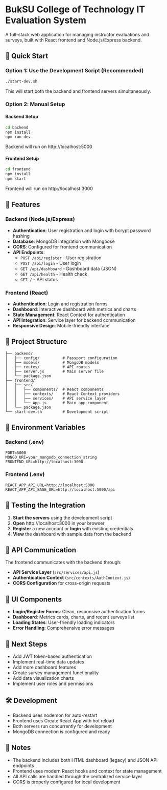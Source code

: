 # BukSU College of Technology IT Evaluation System

A full-stack web application for managing instructor evaluations and surveys, built with React frontend and Node.js/Express backend.

## 🚀 Quick Start

### Option 1: Use the Development Script (Recommended)
```bash
./start-dev.sh
```

This will start both the backend and frontend servers simultaneously.

### Option 2: Manual Setup

#### Backend Setup
```bash
cd backend
npm install
npm run dev
```
Backend will run on http://localhost:5000

#### Frontend Setup
```bash
cd frontend
npm install
npm start
```
Frontend will run on http://localhost:3000

## 🔧 Features

### Backend (Node.js/Express)
- **Authentication**: User registration and login with bcrypt password hashing
- **Database**: MongoDB integration with Mongoose
- **CORS**: Configured for frontend communication
- **API Endpoints**:
  - `POST /api/register` - User registration
  - `POST /api/login` - User login
  - `GET /api/dashboard` - Dashboard data (JSON)
  - `GET /api/health` - Health check
  - `GET /` - API status

### Frontend (React)
- **Authentication**: Login and registration forms
- **Dashboard**: Interactive dashboard with metrics and charts
- **State Management**: React Context for authentication
- **API Integration**: Service layer for backend communication
- **Responsive Design**: Mobile-friendly interface

## 📁 Project Structure

```
├── backend/
│   ├── config/          # Passport configuration
│   ├── models/          # MongoDB models
│   ├── routes/          # API routes
│   ├── server.js        # Main server file
│   └── package.json
├── frontend/
│   ├── src/
│   │   ├── components/  # React components
│   │   ├── contexts/    # React Context providers
│   │   ├── services/    # API service layer
│   │   └── App.js       # Main app component
│   └── package.json
└── start-dev.sh         # Development script
```

## 🔐 Environment Variables

### Backend (.env)
```
PORT=5000
MONGO_URI=your_mongodb_connection_string
FRONTEND_URL=http://localhost:3000
```

### Frontend (.env)
```
REACT_APP_API_URL=http://localhost:5000
REACT_APP_API_BASE_URL=http://localhost:5000/api
```

## 🧪 Testing the Integration

1. **Start the servers** using the development script
2. **Open** http://localhost:3000 in your browser
3. **Register** a new account or **login** with existing credentials
4. **View** the dashboard with sample data from the backend

## 🔄 API Communication

The frontend communicates with the backend through:
- **API Service Layer** (`src/services/api.js`)
- **Authentication Context** (`src/contexts/AuthContext.js`)
- **CORS Configuration** for cross-origin requests

## 🎨 UI Components

- **Login/Register Forms**: Clean, responsive authentication forms
- **Dashboard**: Metrics cards, charts, and recent surveys list
- **Loading States**: User-friendly loading indicators
- **Error Handling**: Comprehensive error messages

## 🚀 Next Steps

- Add JWT token-based authentication
- Implement real-time data updates
- Add more dashboard features
- Create survey management functionality
- Add data visualization charts
- Implement user roles and permissions

## 🛠️ Development

- Backend uses nodemon for auto-restart
- Frontend uses Create React App with hot reload
- Both servers run concurrently for development
- MongoDB connection is configured and ready

## 📝 Notes

- The backend includes both HTML dashboard (legacy) and JSON API endpoints
- Frontend uses modern React hooks and context for state management
- All API calls are handled through the centralized service layer
- CORS is properly configured for local development